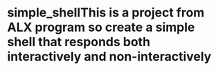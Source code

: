 # simple_shellThis is a project from ALX program so create a simple shell that responds both interactively and non-interactively
